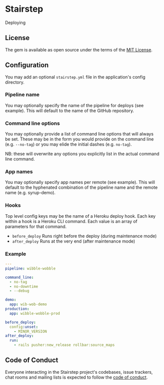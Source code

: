 # Stairstep

Deploying

## License

The gem is available as open source under the terms of the [MIT License](https://opensource.org/licenses/MIT).

## Configuration

You may add an optional `stairstep.yml` file in the application's config directory.

### Pipeline name
You may optionally specify the name of the pipeline for deploys (see example).  This will default to the name of the GitHub repository.

### Command line options
You may optionally provide a list of command line options that will always be set.  These may be in the form you would provide on the command line (e.g. `--no-tag`) or you may elide the initial dashes (e.g. `no-tag`).

NB: these will overwrite any options you explicitly list in the actual command line command.

### App names
You may optionally specify app names per remote (see example).  This will default to the hyphenated combination of the pipeline name and the remote name (e.g. syrup-demo).

### Hooks
Top level config keys may be the name of a Heroku deploy hook. Each key within a hook is a Heroku CLI command. Each value is an array of parameters for that command.

- `before_deploy` Runs right before the deploy (during maintenance mode)
- `after_deploy` Runs at the very end (after maintenance mode)

### Example

```yaml
---
pipeline: wibble-wobble

command_line:
  - no-tag
  - no-downtime
  - --debug

demo:
  app: wib-wob-demo
production:
  app: wibble-wobble-prod

before_deploy:
  config:unset:
    - MINOR_VERSION
after_deploy:
  run:
    - rails pusher:new_release rollbar:source_maps
```


## Code of Conduct

Everyone interacting in the Stairstep project's codebases, issue trackers, chat rooms and mailing lists is expected to follow the [code of conduct](./CODE_OF_CONDUCT.md).

